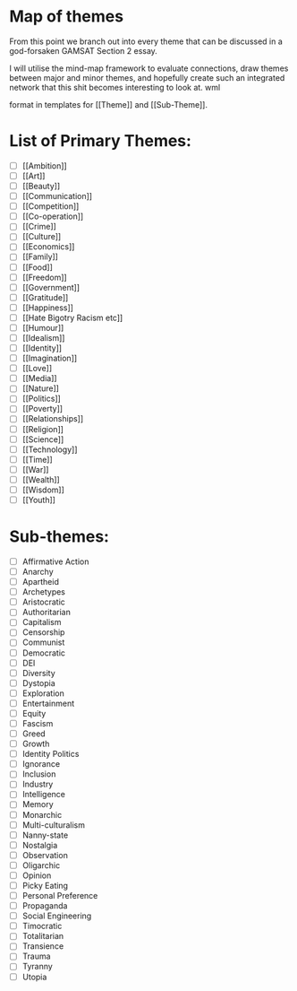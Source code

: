 # Map of themes

From this point we branch out into every theme that can be discussed in a god-forsaken GAMSAT Section 2 essay. 

I will utilise the mind-map framework to evaluate connections, draw themes between major and minor themes, and hopefully create such an integrated network that this shit becomes interesting to look at. wml

format in templates for [[Theme]] and [[Sub-Theme]].

# List of Primary Themes:

- [ ] [[Ambition]]
- [ ] [[Art]]
- [ ] [[Beauty]]
- [ ] [[Communication]]
- [ ] [[Competition]]
- [ ] [[Co-operation]]
- [ ] [[Crime]]
- [ ] [[Culture]]
- [ ] [[Economics]]
- [ ] [[Family]]
- [ ] [[Food]]
- [ ] [[Freedom]]
- [ ] [[Government]]
- [ ] [[Gratitude]]
- [ ] [[Happiness]]
- [ ] [[Hate Bigotry Racism etc]]
- [ ] [[Humour]]
- [ ] [[Idealism]]
- [ ] [[Identity]]
- [ ] [[Imagination]]
- [ ] [[Love]]
- [ ] [[Media]]
- [ ] [[Nature]]
- [ ] [[Politics]]
- [ ] [[Poverty]]
- [ ] [[Relationships]]
- [ ] [[Religion]]
- [ ] [[Science]]
- [ ] [[Technology]]
- [ ] [[Time]]
- [ ] [[War]]
- [ ] [[Wealth]]
- [ ] [[Wisdom]]
- [ ] [[Youth]]

# Sub-themes:

- [ ] Affirmative Action
- [ ] Anarchy
- [ ] Apartheid
- [ ] Archetypes
- [ ] Aristocratic
- [ ] Authoritarian
- [ ] Capitalism
- [ ] Censorship
- [ ] Communist
- [ ] Democratic
- [ ] DEI
- [ ] Diversity
- [ ] Dystopia
- [ ] Exploration
- [ ] Entertainment
- [ ] Equity
- [ ] Fascism
- [ ] Greed
- [ ] Growth
- [ ] Identity Politics
- [ ] Ignorance
- [ ] Inclusion
- [ ] Industry
- [ ] Intelligence
- [ ] Memory
- [ ] Monarchic
- [ ] Multi-culturalism
- [ ] Nanny-state
- [ ] Nostalgia
- [ ] Observation
- [ ] Oligarchic
- [ ] Opinion
- [ ] Picky Eating
- [ ] Personal Preference
- [ ] Propaganda
- [ ] Social Engineering
- [ ] Timocratic
- [ ] Totalitarian
- [ ] Transience
- [ ] Trauma
- [ ] Tyranny
- [ ] Utopia
